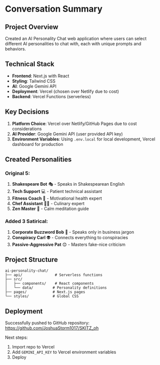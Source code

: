 # Conversation Summary

## Project Overview
Created an AI Personality Chat web application where users can select different AI personalities to chat with, each with unique prompts and behaviors.

## Technical Stack
- **Frontend**: Next.js with React
- **Styling**: Tailwind CSS
- **AI**: Google Gemini API
- **Deployment**: Vercel (chosen over Netlify due to cost)
- **Backend**: Vercel Functions (serverless)

## Key Decisions
1. **Platform Choice**: Vercel over Netlify/GitHub Pages due to cost considerations
2. **AI Provider**: Google Gemini API (user provided API key)
3. **Environment Variables**: Using `.env.local` for local development, Vercel dashboard for production

## Created Personalities

### Original 5:
1. **Shakespeare Bot** 🎭 - Speaks in Shakespearean English
2. **Tech Support** 💻 - Patient technical assistant
3. **Fitness Coach** 💪 - Motivational health expert
4. **Chef Assistant** 👨‍🍳 - Culinary expert
5. **Zen Master** 🧘 - Calm meditation guide

### Added 3 Satirical:
1. **Corporate Buzzword Bob** 👔 - Speaks only in business jargon
2. **Conspiracy Carl** 👽 - Connects everything to conspiracies
3. **Passive-Aggressive Pat** 😊 - Masters fake-nice criticism

## Project Structure
```
ai-personality-chat/
├── api/               # Serverless functions
├── src/
│   ├── components/    # React components
│   └── data/         # Personality definitions
├── pages/            # Next.js pages
└── styles/           # Global CSS
```

## Deployment
Successfully pushed to GitHub repository: https://github.com/JoshuaStorm1017/SKITZ_oh

Next steps:
1. Import repo to Vercel
2. Add `GEMINI_API_KEY` to Vercel environment variables
3. Deploy